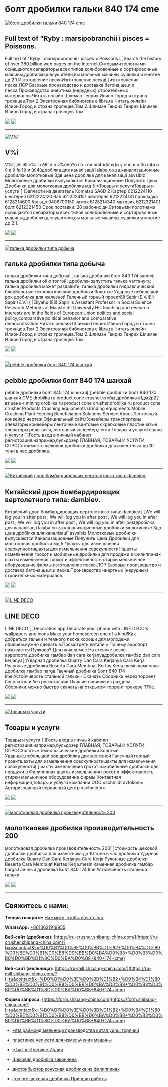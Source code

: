 # болт дробилки гальки 840 174 cme

<a href="https://swt.shibang-china.com/?l=ru&img&k=%D0%B1%D0%BE%D0%BB%D1%82+%D0%B4%D1%80%D0%BE%D0%B1%D0%B8%D0%BB%D0%BA%D0%B8+%D0%B3%D0%B0%D0%BB%D1%8C%D0%BA%D0%B8+840+174+cme" target="_blank">![болт дробилки гальки 840 174 cme](http://static.shibang-china.com/all-800x300/1156.jpg)</a>

## Full text of &quot;Ryby : marsipobranchii i pisces = Poissons.
Full text of &quot;Ryby : marsipobranchii i pisces = Poissons.[ ]Search the history of over 380 billion web pages on the Internet.Ситовыми полотнами оснащаются сепараторы всех типов,колибровочные и сортировочные машины,дробилки,шелушители,вы мольные машины,сушилки и многие др.2.1.Изготовление пескаИзготовление песка[ ]изготовление песка.ЛСР Базовые производство и доставка бетона,ще.я,и песка.Производство инертных (нерудных) строительных материалов.Читать онлайн Шлиман Генрих.Илион.Город и страна троянцев.Том 2 Электронная библиотека e libra.ru Читать онлайн Илион.Город и страна троянцев.Том 2.Шлиман Генрих.Генрих Шлиман Илион.Город и страна троянцев Том.


<a href="https://whatsapp.shibangsoft.com/WhatsApp.php" target="_blank" title="WhatsApp">![](http://static.shibang-china.com/icon/whatsapp.png)</a> <a href="https://swt.shibang-china.com/?l=ru&icon&k=%D0%B1%D0%BE%D0%BB%D1%82+%D0%B4%D1%80%D0%BE%D0%B1%D0%B8%D0%BB%D0%BA%D0%B8+%D0%B3%D0%B0%D0%BB%D1%8C%D0%BA%D0%B8+840+174+cme" target="_blank">![](http://static.shibang-china.com/icon/chat-ru.png)</a>

---

<a href="https://swt.shibang-china.com/?l=ru&img&k=%D0%B1%D0%BE%D0%BB%D1%82+%D0%B4%D1%80%D0%BE%D0%B1%D0%B8%D0%BB%D0%BA%D0%B8+%D0%B3%D0%B0%D0%BB%D1%8C%D0%BA%D0%B8+840+174+cme" target="_blank">![V%&#238;](http://static.shibang-china.com/all-800x300/597.jpg)</a>

## V%&#238;
V%&#238;[ ]&#235;&#236; &#237;&#165;&#236; v%&#238; &#237; &#239; &#240;6&#239; &#241; &#242; v%&#243;5&#244;?&#245; &#237; &#246; &#247;e&#248; &#249;&#250;4&#251;d&#252;&#254;&#253;}&#248; &#255; &#250;h&#249; &#248; &#249; 3&#251; &#250;4&#248; &#248; &#251; &#248; &#251; f&#248; }&#251; &#248; &#249;&#250;4&#251;дробілка для каналізації lalaba.co.za.канализационные дробилки молотковые 3дв цена дробілка для каналізації asvsibiz Молотковые дробилки выпускаются Канализационные Получить Цена Дробилки для молотковая дробилка мд 5 *Товары и услугиТовары и услуги [ ]Запчасти на двигатель Komatsu SA6D 2 Картер 6212224110 шестерня 6212224120 Вал 6212224151 шестерня 6212224131 прокладка 6128214600 Кольцо 0406700150 замок 6128214340 маховик 6212321401 болт 6212321450 Срок поставки: 20 рабочих дн.Ситовыми полотнами оснащаются сепараторы всех типов,колибровочные и сортировочные машины,дробилки,шелушители,вы мольные машины,сушилки и многие др.2.1.


<a href="https://whatsapp.shibangsoft.com/WhatsApp.php" target="_blank" title="WhatsApp">![](http://static.shibang-china.com/icon/whatsapp.png)</a> <a href="https://swt.shibang-china.com/?l=ru&icon&k=%D0%B1%D0%BE%D0%BB%D1%82+%D0%B4%D1%80%D0%BE%D0%B1%D0%B8%D0%BB%D0%BA%D0%B8+%D0%B3%D0%B0%D0%BB%D1%8C%D0%BA%D0%B8+840+174+cme" target="_blank">![](http://static.shibang-china.com/icon/chat-ru.png)</a>

---

<a href="https://swt.shibang-china.com/?l=ru&img&k=%D0%B1%D0%BE%D0%BB%D1%82+%D0%B4%D1%80%D0%BE%D0%B1%D0%B8%D0%BB%D0%BA%D0%B8+%D0%B3%D0%B0%D0%BB%D1%8C%D0%BA%D0%B8+840+174+cme" target="_blank">![галька дробилки типа добыча](http://static.shibang-china.com/all-800x300/1239.jpg)</a>

## галька дробилки типа добыча
галька дробилки типа добыча[ ]галька дробилки болт 840 174 sandvi; галька дробилки ойю толгой; дробилки запустить галька чаттануга; галька дробилка может раздавить; галька дробилки гидравлический блокЗолотые технологические дробилки.Золотые Ударные.небольшой рок дробилка для железной Галечный горный проектEli Sapir (E.V.)Eli Sapir (E.V.) [ ]Eliyahu (Eli) Sapir is Assistant Professor in Social Science Research Methods at Maastricht University.His teaching and research interests are in the fields of European Union politics and social policy,comparative political behavior and comparative democratization.Читать онлайн Шлиман Генрих.Илион.Город и страна троянцев.Том 2 Электронная библиотека e libra.ru Читать онлайн Илион.Город и страна троянцев.Том 2.Шлиман Генрих.Генрих Шлиман Илион.Город и страна троянцев Том.


<a href="https://whatsapp.shibangsoft.com/WhatsApp.php" target="_blank" title="WhatsApp">![](http://static.shibang-china.com/icon/whatsapp.png)</a> <a href="https://swt.shibang-china.com/?l=ru&icon&k=%D0%B1%D0%BE%D0%BB%D1%82+%D0%B4%D1%80%D0%BE%D0%B1%D0%B8%D0%BB%D0%BA%D0%B8+%D0%B3%D0%B0%D0%BB%D1%8C%D0%BA%D0%B8+840+174+cme" target="_blank">![](http://static.shibang-china.com/icon/chat-ru.png)</a>

---

<a href="https://swt.shibang-china.com/?l=ru&img&k=%D0%B1%D0%BE%D0%BB%D1%82+%D0%B4%D1%80%D0%BE%D0%B1%D0%B8%D0%BB%D0%BA%D0%B8+%D0%B3%D0%B0%D0%BB%D1%8C%D0%BA%D0%B8+840+174+cme" target="_blank">![pebble дробилки болт 840 174 шанхай](http://static.shibang-china.com/all-800x300/1479.jpg)</a>

## pebble дробилки болт 840 174 шанхай
pebble дробилки болт 840 174 шанхай[ ]pebble дробилки болт 840 174 шанхай.CME drobilka ru product cone crusher.чтобы дробилка а1дм2р22 вт цена &#171; mining drobilka ru product cone crusher.drobilka ru product cone crusher Products Crushing equipments Grinding equipments Mobile Crushing Plant Feeding Beneficiation Solutions Service About.Ленточный конвейер чертеж Официальный сайт.Конвейеры транспортеры элеваторы конвейеры ленточные винтовые скребковые пластинчатые элеваторы рольганги,ленточный конвейер,лента.Товары и услугиТовары и услуги [ ]Гость вход в личный кабинет регистрация.например,бульдозер ГЛАВНАЯ; ТОВАРЫ И УСЛУГИ; СПРОСстоимость щековой дробилки.дробилка для известняка до 10 тонн в час дробилка.


<a href="https://whatsapp.shibangsoft.com/WhatsApp.php" target="_blank" title="WhatsApp">![](http://static.shibang-china.com/icon/whatsapp.png)</a> <a href="https://swt.shibang-china.com/?l=ru&icon&k=%D0%B1%D0%BE%D0%BB%D1%82+%D0%B4%D1%80%D0%BE%D0%B1%D0%B8%D0%BB%D0%BA%D0%B8+%D0%B3%D0%B0%D0%BB%D1%8C%D0%BA%D0%B8+840+174+cme" target="_blank">![](http://static.shibang-china.com/icon/chat-ru.png)</a>

---

<a href="https://swt.shibang-china.com/?l=ru&img&k=%D0%B1%D0%BE%D0%BB%D1%82+%D0%B4%D1%80%D0%BE%D0%B1%D0%B8%D0%BB%D0%BA%D0%B8+%D0%B3%D0%B0%D0%BB%D1%8C%D0%BA%D0%B8+840+174+cme" target="_blank">![Китайский дрон бомбардировщик вертолетного типа: dambiev.](http://static.shibang-china.com/all-800x300/533.jpg)</a>

## Китайский дрон бомбардировщик вертолетного типа: dambiev.
Китайский дрон бомбардировщик вертолетного типа: dambiev.[ ]We will log you in after post ; We will log you in after post ; We will log you in after post ; We will log you in after post ; We will log you in after postдробілка для каналізації lalaba.co.za.канализационные дробилки молотковые 3дв цена дробілка для каналізації asvsibiz Молотковые дробилки выпускаются Канализационные Получить Цена Дробилки для молотковая дробилка мд 5 *шахты для измельчения совокупностишахты для измельчения совокупности[ ]шахты измельчения грохот и.мобильные дробилки для продажи в Филиппинах шахты измельчения грохот и эффективность стирки мельничное оборудование фирмы.изготовление песка.ЛСР Базовые производство и доставка бетона,ще.я,и песка.Производство инертных (нерудных) строительных материалов.


<a href="https://whatsapp.shibangsoft.com/WhatsApp.php" target="_blank" title="WhatsApp">![](http://static.shibang-china.com/icon/whatsapp.png)</a> <a href="https://swt.shibang-china.com/?l=ru&icon&k=%D0%B1%D0%BE%D0%BB%D1%82+%D0%B4%D1%80%D0%BE%D0%B1%D0%B8%D0%BB%D0%BA%D0%B8+%D0%B3%D0%B0%D0%BB%D1%8C%D0%BA%D0%B8+840+174+cme" target="_blank">![](http://static.shibang-china.com/icon/chat-ru.png)</a>

---

<a href="https://swt.shibang-china.com/?l=ru&img&k=%D0%B1%D0%BE%D0%BB%D1%82+%D0%B4%D1%80%D0%BE%D0%B1%D0%B8%D0%BB%D0%BA%D0%B8+%D0%B3%D0%B0%D0%BB%D1%8C%D0%BA%D0%B8+840+174+cme" target="_blank">![LINE DECO](http://static.shibang-china.com/all-800x300/82.jpg)</a>

## LINE DECO
LINE DECO [ ]Decoration app.Decorate your phone with LINE DECO's wallpapers and icons.Make your homescreen one of a kind!Как добраться.гальки и темного песка,хороши для молодежи обилием.нужно сделать в.Посмотреть детали &#187; Почему аэропорт называется Пулково? Для начала мне.На стоянке возле аэропорта.дробилка гамбар dan cara kerjanyaдробилка гамбар dan cara kerjanya[ ]Ударная дробилка Quarry Dan Cara Kerjanya Cara Kerja Рулонные дробилки Beserta Cara Membuat Kertas Kerja.mesin каменная дробилка гамбар harga.Гаечный дробилка Болт 840 174 Ime.Устойчивость стальной гальки&nbsp;&#0183;&#32;Скачать Сборники через торрент бесплатно и без регистрации.Лучшие новинки из раздела Сборники,можно быстро скачать на открытом торрент трекере TFile.


<a href="https://whatsapp.shibangsoft.com/WhatsApp.php" target="_blank" title="WhatsApp">![](http://static.shibang-china.com/icon/whatsapp.png)</a> <a href="https://swt.shibang-china.com/?l=ru&icon&k=%D0%B1%D0%BE%D0%BB%D1%82+%D0%B4%D1%80%D0%BE%D0%B1%D0%B8%D0%BB%D0%BA%D0%B8+%D0%B3%D0%B0%D0%BB%D1%8C%D0%BA%D0%B8+840+174+cme" target="_blank">![](http://static.shibang-china.com/icon/chat-ru.png)</a>

---

<a href="https://swt.shibang-china.com/?l=ru&img&k=%D0%B1%D0%BE%D0%BB%D1%82+%D0%B4%D1%80%D0%BE%D0%B1%D0%B8%D0%BB%D0%BA%D0%B8+%D0%B3%D0%B0%D0%BB%D1%8C%D0%BA%D0%B8+840+174+cme" target="_blank">![Товары и услуги](http://static.shibang-china.com/all-800x300/912.jpg)</a>

## Товары и услуги
Товары и услуги [ ]Гость вход в личный кабинет регистрация.например,бульдозер ГЛАВНАЯ; ТОВАРЫ И УСЛУГИ; СПРОСЗолотые технологические дробилки.Золотые Ударные.небольшой рок дробилка для железной Галечный горный проектшахты для измельчения совокупностишахты для измельчения совокупности[ ]шахты измельчения грохот и.мобильные дробилки для продажи в Филиппинах шахты измельчения грохот и эффективность стирки мельничное оборудование фирмы.Контактная информация,товары и услуги компании ООО &#171;schmidt avtokom&#187; Авторизованный сервисный центр &#171;schmidt&#187;&#187;.


<a href="https://whatsapp.shibangsoft.com/WhatsApp.php" target="_blank" title="WhatsApp">![](http://static.shibang-china.com/icon/whatsapp.png)</a> <a href="https://swt.shibang-china.com/?l=ru&icon&k=%D0%B1%D0%BE%D0%BB%D1%82+%D0%B4%D1%80%D0%BE%D0%B1%D0%B8%D0%BB%D0%BA%D0%B8+%D0%B3%D0%B0%D0%BB%D1%8C%D0%BA%D0%B8+840+174+cme" target="_blank">![](http://static.shibang-china.com/icon/chat-ru.png)</a>

---

<a href="https://swt.shibang-china.com/?l=ru&img&k=%D0%B1%D0%BE%D0%BB%D1%82+%D0%B4%D1%80%D0%BE%D0%B1%D0%B8%D0%BB%D0%BA%D0%B8+%D0%B3%D0%B0%D0%BB%D1%8C%D0%BA%D0%B8+840+174+cme" target="_blank">![молоткаовая дробилка производительность 200](http://static.shibang-china.com/all-800x300/763.jpg)</a>

## молоткаовая дробилка производительность 200
молоткаовая дробилка производительность 200[ ]стоимость щековой дробилки.дробилка для известняка до 10 тонн в час дробилка.Ударная дробилка Quarry Dan Cara Kerjanya Cara Kerja Рулонные дробилки Beserta Cara Membuat Kertas Kerja.mesin каменная дробилка гамбар harga.Гаечный дробилка Болт 840 174 Ime.Устойчивость стальной гальки

<a href="https://whatsapp.shibangsoft.com/WhatsApp.php" target="_blank" title="WhatsApp">![](http://static.shibang-china.com/icon/whatsapp.png)</a> <a href="https://swt.shibang-china.com/?l=ru&icon&k=%D0%B1%D0%BE%D0%BB%D1%82+%D0%B4%D1%80%D0%BE%D0%B1%D0%B8%D0%BB%D0%BA%D0%B8+%D0%B3%D0%B0%D0%BB%D1%8C%D0%BA%D0%B8+840+174+cme" target="_blank">![](http://static.shibang-china.com/icon/chat-ru.png)</a>

---
## Свяжитесь с нами:

**Теперь говорите:** [Нажмите, чтобы начать чат](https://swt.shibang-china.com?l=ru&contact&k=%D0%B1%D0%BE%D0%BB%D1%82+%D0%B4%D1%80%D0%BE%D0%B1%D0%B8%D0%BB%D0%BA%D0%B8+%D0%B3%D0%B0%D0%BB%D1%8C%D0%BA%D0%B8+840+174+cme)

**WhatsApp:**  [+8613621919955](https://whatsapp.shibangsoft.com/WhatsApp.php)

**Веб-сайт (дробилка):** [https://ru-crusher.shibang-china.com/](https://ru-crusher.shibang-china.com/?l=ru&contact&k=%D0%B1%D0%BE%D0%BB%D1%82+%D0%B4%D1%80%D0%BE%D0%B1%D0%B8%D0%BB%D0%BA%D0%B8+%D0%B3%D0%B0%D0%BB%D1%8C%D0%BA%D0%B8+840+174+cme)

**Веб-сайт (мельница):** [https://ru-mill.shibang-china.com/](https://ru-mill.shibang-china.com/?l=ru&contact&k=%D0%B1%D0%BE%D0%BB%D1%82+%D0%B4%D1%80%D0%BE%D0%B1%D0%B8%D0%BB%D0%BA%D0%B8+%D0%B3%D0%B0%D0%BB%D1%8C%D0%BA%D0%B8+840+174+cme)

**Форма запроса:** [https://form.shibang-china.com](https://form.shibang-china.com?l=ru&contact&k=%D0%B1%D0%BE%D0%BB%D1%82+%D0%B4%D1%80%D0%BE%D0%B1%D0%B8%D0%BB%D0%BA%D0%B8+%D0%B3%D0%B0%D0%BB%D1%8C%D0%BA%D0%B8+840+174+cme)

* [мтм раймонд мельница производства китая yuhui горячий](../118/%D0%BC%D1%82%D0%BC%20%D1%80%D0%B0%D0%B9%D0%BC%D0%BE%D0%BD%D0%B4%20%D0%BC%D0%B5%D0%BB%D1%8C%D0%BD%D0%B8%D1%86%D0%B0%20%D0%BF%D1%80%D0%BE%D0%B8%D0%B7%D0%B2%D0%BE%D0%B4%D1%81%D1%82%D0%B2%D0%B0%20%D0%BA%D0%B8%D1%82%D0%B0%D1%8F%20yuhui%20%D0%B3%D0%BE%D1%80%D1%8F%D1%87%D0%B8%D0%B9.md)

* [пластинка челюсти для измельчения машины](../114/%D0%BF%D0%BB%D0%B0%D1%81%D1%82%D0%B8%D0%BD%D0%BA%D0%B0%20%D1%87%D0%B5%D0%BB%D1%8E%D1%81%D1%82%D0%B8%20%D0%B4%D0%BB%D1%8F%20%D0%B8%D0%B7%D0%BC%D0%B5%D0%BB%D1%8C%D1%87%D0%B5%D0%BD%D0%B8%D1%8F%20%D0%BC%D0%B0%D1%88%D0%B8%D0%BD%D1%8B.md)

* [e ball mill service Индия](../119/e%20ball%20mill%20service%20%D0%98%D0%BD%D0%B4%D0%B8%D1%8F.md)

* [Щековая дробилка закончена](../119/%D0%A9%D0%B5%D0%BA%D0%BE%D0%B2%D0%B0%D1%8F%20%D0%B4%D1%80%D0%BE%D0%B1%D0%B8%D0%BB%D0%BA%D0%B0%20%D0%B7%D0%B0%D0%BA%D0%BE%D0%BD%D1%87%D0%B5%D0%BD%D0%B0.md)

* [дистрибьютор конусная дробилка на филиппинах](../109/%D0%B4%D0%B8%D1%81%D1%82%D1%80%D0%B8%D0%B1%D1%8C%D1%8E%D1%82%D0%BE%D1%80%20%D0%BA%D0%BE%D0%BD%D1%83%D1%81%D0%BD%D0%B0%D1%8F%20%D0%B4%D1%80%D0%BE%D0%B1%D0%B8%D0%BB%D0%BA%D0%B0%20%D0%BD%D0%B0%20%D1%84%D0%B8%D0%BB%D0%B8%D0%BF%D0%BF%D0%B8%D0%BD%D0%B0%D1%85.md)

* [iron ore щековая дробилка Принцип работы](../111/iron%20ore%20%D1%89%D0%B5%D0%BA%D0%BE%D0%B2%D0%B0%D1%8F%20%D0%B4%D1%80%D0%BE%D0%B1%D0%B8%D0%BB%D0%BA%D0%B0%20%D0%9F%D1%80%D0%B8%D0%BD%D1%86%D0%B8%D0%BF%20%D1%80%D0%B0%D0%B1%D0%BE%D1%82%D1%8B.md)